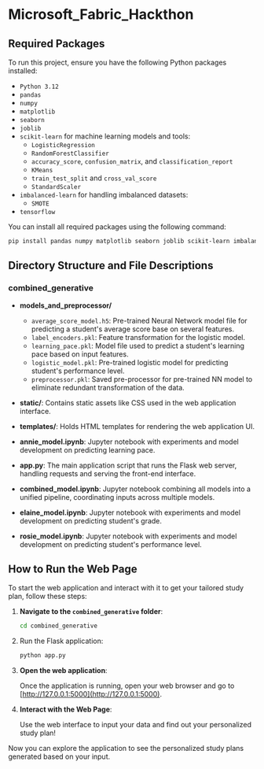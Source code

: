 # Microsoft_Fabric_Hackthon

## Required Packages

To run this project, ensure you have the following Python packages installed:

- `Python 3.12`
- `pandas` 
- `numpy` 
- `matplotlib` 
- `seaborn` 
- `joblib`
- `scikit-learn` for machine learning models and tools:
  - `LogisticRegression` 
  - `RandomForestClassifier` 
  - `accuracy_score`, `confusion_matrix`, and `classification_report`
  - `KMeans`
  - `train_test_split` and `cross_val_score` 
  - `StandardScaler` 
- `imbalanced-learn` for handling imbalanced datasets:
  - `SMOTE` 
- `tensorflow`

You can install all required packages using the following command:

```bash
pip install pandas numpy matplotlib seaborn joblib scikit-learn imbalanced-learn tensorflow
````

## Directory Structure and File Descriptions

### combined_generative

- **models_and_preprocessor/**
  - `average_score_model.h5`: Pre-trained Neural Network model file for predicting a student's average score base on several features.
  - `label_encoders.pkl`: Feature transformation for the logistic model.
  - `learning_pace.pkl`: Model file used to predict a student's learning pace based on input features.
  - `logistic_model.pkl`: Pre-trained logistic model for predicting student's performance level.
  - `preprocessor.pkl`: Saved pre-processor for pre-trained NN model to eliminate redundant transformation of the data.

- **static/**: Contains static assets like CSS used in the web application interface.

- **templates/**: Holds HTML templates for rendering the web application UI.

- **annie_model.ipynb**: Jupyter notebook with experiments and model development on predicting learning pace. 

- **app.py**: The main application script that runs the Flask web server, handling requests and serving the front-end interface.

- **combined_model.ipynb**: Jupyter notebook combining all models into a unified pipeline, coordinating inputs across multiple models.

- **elaine_model.ipynb**: Jupyter notebook with experiments and model development on predicting student's grade. 

- **rosie_model.ipynb**: Jupyter notebook with experiments and model development on predicting student's performance level.

## How to Run the Web Page

To start the web application and interact with it to get your tailored study plan, follow these steps:

1. **Navigate to the `combined_generative` folder**:

   ```bash
   cd combined_generative
   ```
2. Run the Flask application:

   ```bash
   python app.py
   ```
3. **Open the web application**:

   Once the application is running, open your web browser and go to [http://127.0.0.1:5000](http://127.0.0.1:5000).

4. **Interact with the Web Page**:

   Use the web interface to input your data and find out your personalized study plan!

Now you can explore the application to see the personalized study plans generated based on your input.


   
